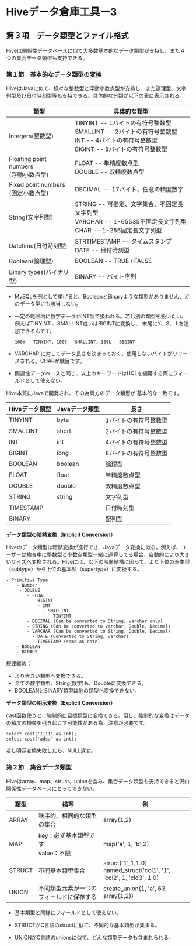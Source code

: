 # Hiveデータ倉庫工具ー3

## 第３項　データ類型とファイル格式

Hiveは関係性データベースに似て大多数基本的なデータ類型が支持し、また４つの集合データ類型も支持できる。

### 第１節　基本的なデータ類型の変換

HiveはJavaに似て、様々な整数型と浮動小数点型が支持し、また論理型、文字列型及び日付時刻型等も支持できる。具体的な分類が以下の表に表示される。

| 類型                                       | 具体的な類型                                                 |
| ------------------------------------------ | ------------------------------------------------------------ |
| Integers(整数型)                           | TINYINT -- 1バイトの有符号整数型<br />SMALLINT -- 2バイトの有符号整数型<br />INT -- 4バイトの有符号整数型<br />BIGINT -- 8バイトの有符号整数型 |
| Floating point numbers<br />(浮動小数点型) | FLOAT -- 単精度数点型<br />DOUBLE -- 双精度数点型            |
| Fixed point numbers<br />(固定小数点型)    | DECIMAL -- 17バイト、任意の精度数字                          |
| String(文字列型)                           | STRING -- 可指定、文字集合、不固定長文字列型<br />VARCHAR -- 1-65535不固定長文字列型<br />CHAR -- 1-255固定長文字列型 |
| Datetime(日付時刻型)                       | STRTIMESTAMP -- タイムスタンプ <br />DATE -- 日付時刻型      |
| Boolean(論理型)                            | BOOLEAN -- TRUE / FALSE                                      |
| Binary types(バイナリ型)                   | BINARY -- バイト序列                                         |

- MySQLを例として挙げると、BooleanとBinaryような類型がありません、どのデータ型にも該当しない。

- 一定の範囲内に数字データがINT型で扱われる。若し別の類型を扱いたい、例えばTINYINT 、SMALLINT或いはBIGINTに変換し、 末尾にY、S、 Lを追加できるんです。

  ```
  100Y – TINYINT, 100S – SMALLINT, 100L – BIGINT
  ```

- VARCHAR に対してデータ長さを決まっておく、使用しないバイトがリリースされる。CHARが駄目です。

- 関連性データベースと同じ、以上のキーワードはHQLを編纂する際にフィールドとして使えない。

Hive本質にJavaで開発され、その為両方のデータ類型が’基本的な一致です。

| Hiveデータ類型 | Javaデータ類型 | 長さ                  |
| -------------- | -------------- | --------------------- |
| TINYINT        | byte           | 1バイトの有符号整数型 |
| SMALLINT       | short          | 2バイトの有符号整数型 |
| INT            | int            | 4バイトの有符号整数型 |
| BIGINT         | long           | 8バイトの有符号整数型 |
| BOOLEAN        | boolean        | 論理型                |
| FLOAT          | float          | 単精度数点型          |
| DOUBLE         | double         | 双精度数点型          |
| STRING         | string         | 文字列型              |
| TIMESTAMP      |                | 日付時刻型            |
| BINARY         |                | 配列型                |

**データ類型の暗黙変換（Implicit Conversion）**

Hiveのデータ類型は暗黙変換が進行でき、Javaデータ変換に似る。例えば、ユーザーは検査中に整数型と小数点類型一緒に運算してる場合、自動的により大きいサイズへ変換される。Hiveには、以下の階層結構に因って、より下位の派生型（subtype）から上位の基本型（supertype）に変換する。

```
- Primitive Type
    - Number
     - DOUBLE
        - FLOAT
          - BIGINT
            - INT
              - SMALLINT
                - TINYINT
        - DECIMAL (Can be converted to String, varchar only)
        - STRING (Can be converted to Varchar, Double, Decimal)
        - VARCHAR (Can be converted to String, Double, Decimal)
          - DATE (Converted to String, varchar)
          - TIMESTAMP (same as date)
    - BOOLEAN
    - BINARY
```

規律纏め：

- より大きい類型へ変換できる。
- 全ての数字類型、String(数字)も、Doubleに変換できる。
- BOOLEANとBINARY類型は他の類型へ変換できない。

**データ類型の明示変換（Explicit Conversion）**

cast函数使うと、強制的に目標類型に変換できる。但し、強制的な変換はデータの精度の損失を引き起こす可能性がある為、注意が必要です。

```
select cast('1111' as int);
select cast('adsa' as int);
```

若し明示変換失敗したら、NULL返す。

### 第２節　集合データ類型

Hiveはarray、map、struct、unionを含み、集合データ類型も支持できると沢山関係性データベースにとってできない。

| 類型   | 描写                                     | 例                                                           |
| ------ | ---------------------------------------- | ------------------------------------------------------------ |
| ARRAY  | 秩序的、相同的な類型の集合               | array(1,2)                                                   |
| MAP    | key：必ず基本類型です<br />value：不限   | map('a', 1, 'b',2)                                           |
| STRUCT | 不同基本類型集合                         | struct('1',1,1.0)<br />named_struct('col1', '1', 'col2', 1, 'clo3', 1.0) |
| UNION  | 不同類型元素が一つのフィールドに保存する | create_union(1, 'a', 63, array(1,2))                         |

- 基本類型と同様にフィールドとして使えない。

- STRUCTがC言語のstructに似て、不同的な基本類型が集まる。
- UNIONがC言語のunionsに似て、どんな類型データも含まれられる。
